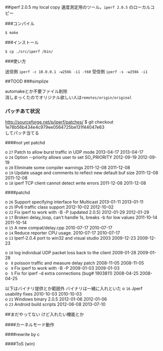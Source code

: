 ##iperf 2.0.5 my local copy
速度測定用のツール。`iperf 2.0.5` のローカルコピー  

###コンパイル

    $ make  

###インストール

    $ cp ./src/iperf /bin/  

###使い方

送信側 `iperf -c 10.0.0.1 -w256k -i1 -t60` 受信側 `iperf -s -w256k -i1`   

##TOOD
###simplize

automakeとか不要ファイル削除  
消しまっくたのでオリジナル欲しい人は`remotes/origin/original`   

### パッチあて状況

http://sourceforge.net/p/iperf/patches/
    $ git checkout 1e78b56b434e4c979ee0564725be131f44047e63   
してパッチ当てる

####not yet patchd

o `27` Patch to allow burst traffic in UDP mode                          2013-04-17  2013-04-17  
o `24` Option --priority allows user to set SO_PRIORITY                  2012-09-19  2012-09-19  
o `20` Eliminate some compiler warnings                                  2011-12-08  2011-12-08  
o `19` Update usage and comments to reflect new default buf size         2011-12-08  2011-12-08  
o `18` iperf TCP client cannot detect write errors                       2011-12-08  2011-12-08  

####patchd

o `26` Support specifying interface for Multicast                        2013-01-11  2013-01-11  
o `25` IPv6 traffic class support                                        2012-10-02  2012-10-02  
o `22` Fix iperf to work with -B -P (updated 2.0.5)                      2012-01-29  2012-01-29  
o `17` Broken delay_loop, can't handle 1s, breaks -b for low values      2011-10-14  2011-10-14  
o `15` A new compat/​delay.cpp                                           2010-07-17  2010-07-17  
o `14` Reduce reporter CPU usage.                                        2010-07-17  2010-07-17  
o `13` Iperf-2.0.4 port to win32 and visual studio 2003                  2009-12-23  2009-12-23  

o `10` log individual UDP packet loss back to the client                 2009-01-28  2009-01-28  
o ` 8` poisson traffic and measure delay patch                           2008-11-05  2008-11-05  
o ` 9` Fix iperf to work with -B -P                                      2009-01-03  2009-01-03  
o ` 5` Fix for iperf -d extra connections (bug# 1903811)                 2008-04-25  2008-04-25  

以下はバイナリ提供とか範囲外 バイナリは一緒に入れといた
o `16`    Jperf usability fixes                                          2010-10-03  2010-10-03  
o `21`    Windows binary 2.0.5                                           2012-01-06  2012-01-06  
o `23`    Android build scripts                                          2012-06-08  2013-07-10  

##まだやってない けど入れたい機能とか

####カーネルモード動作   

####rewrite by c   

####ToS  (win)  

